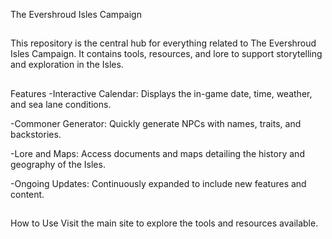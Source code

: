 The Evershroud Isles Campaign
##
This repository is the central hub for everything related to The Evershroud Isles Campaign. It contains tools, resources, and lore to support storytelling and exploration in the Isles.
##
Features
-Interactive Calendar: Displays the in-game date, time, weather, and sea lane conditions.

-Commoner Generator: Quickly generate NPCs with names, traits, and backstories.

-Lore and Maps: Access documents and maps detailing the history and geography of the Isles.

-Ongoing Updates: Continuously expanded to include new features and content.
##
How to Use
Visit the main site to explore the tools and resources available.
